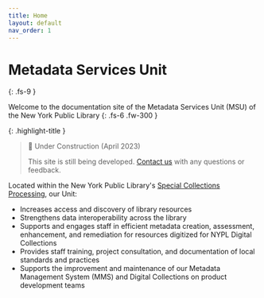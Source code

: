 ```yaml
---
title: Home
layout: default
nav_order: 1
---
```


# Metadata Services Unit
{: .fs-9 }

Welcome to the documentation site of the Metadata Services Unit (MSU) of the New York Public Library
{: .fs-6 .fw-300 }

{: .highlight-title }
> 🚧 Under Construction (April 2023)
>
> This site is still being developed. [Contact us](/metadata-documentation/contact/) with any questions or feedback.

Located within the New York Public Library's [Special Collections Processing](https://sites.google.com/nypl.org/specialcollections/special-collections-processing), our Unit:
- Increases access and discovery of library resources
- Strengthens data interoperability across the library
- Supports and engages staff in efficient metadata creation, assessment, enhancement, and remediation for resources digitized for NYPL Digital Collections
- Provides staff training, project consultation, and documentation of local standards and practices
- Supports the improvement and maintenance of our Metadata Management System (MMS) and Digital Collections on product development teams

<!-- ---

On this site, you will find…

#### Quick Links
TK -->
